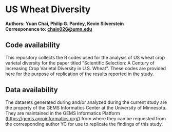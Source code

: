 # US Wheat Diversity

**Authors: Yuan Chai, Philip G. Pardey, Kevin Silverstein**  
**Corresponence to: chaix026@umn.edu**  

## Code availability
This repository collects the R codes used for the analysis of US wheat crop varietal diversity for the paper titled "Scientific Selection: A Century of Increasing Crop Varietal Diversity in U.S. Wheat". These codes are provided here for the purpose of replication of the results reported in the study.

## Data availability
The datasets generated during and/or analyzed during the current study are the property of the GEMS Informatics Center at the University of Minnesota. They are maintained in the GEMS Informatics Platform (https://gems.agroinformatics.org/) from where they can be requested from the corresponding author YC for use to replicate the findings of this study.


